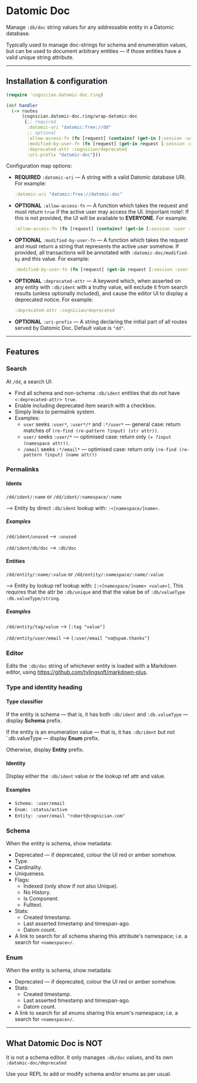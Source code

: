 # Datomic Doc

Manage `:db/doc` string values for any addressable entity in a Datomic database.

Typically used to manage doc-strings for schema and enumeration values, but can be used to document arbitrary entities — if those entities have a valid unique string attribute.

------

## Installation & configuration

```clojure
(require 'cognician.datomic-doc.ring)

(def handler
  (-> routes
      (cognician.datomic-doc.ring/wrap-datomic-doc 
       {;; required
        :datomic-uri "datomic:free://dd"
        ;; optional
        :allow-access-fn (fn [request] (contains? (get-in [:session :user :roles]) :admin))
        :modified-by-user-fn (fn [request] (get-in request [:session :user :email])
        :deprecated-attr :cognician/deprecated
        :uri-prefix "datomic-doc"}))
```

Configuration map options:

- **REQUIRED** `:datomic-uri` — A string with a valid Datomic database URI. For example:

  ```clojure
  :datomic-uri "datomic:free://datomic-doc"
  ```

- **OPTIONAL** `:allow-access-fn` — A function which takes the request and must return `true` if the active user may access the UI. 
  Important note!: If this is not provided, the UI will be available to **EVERYONE**.
  For example:

  ```clojure
  :allow-access-fn (fn [request] (contains? (get-in [:session :user :roles]) :admin))
  ```

- **OPTIONAL** `:modified-by-user-fn` — A function which takes the request and must return a string that represents the active user somehow. If provided, all transactions will be annotated with `:datomic-doc/modified-by` and this value. For example:

  ```clojure
  :modified-by-user-fn (fn [request] (get-in request [:session :user :email])
  ```

- **OPTIONAL** `:deprecated-attr` — A keyword which, when asserted on any entity with `:db/ident` with a truthy value, will exclude it from search results (unless optionally included), and cause the editor UI to display a deprecated notice. For example:

  ```clojure
  :deprecated-attr :cognician/deprecated
  ```

- **OPTIONAL** `:uri-prefix` — A string declaring the initial part of all routes served by Datomic Doc. Default value is `"dd"`.

------

## Features

### Search

At `/dd`, a search UI:

- Find all schema and non-schema `:db/ident` entities that do _not_ have `<:deprecated-attr> true`. 
- Enable including deprecated item search with a checkbox.
- Simply links to permalink system.
- Examples:
  - `user` seeks `:user*`, `:user*/*` and `:*/user*` — general case: return matches of `(re-find (re-pattern ?input) (str attr))`.
  - `user/` seeks `:user/*` — optimised case: return only  `(= ?input (namespace attr))`.
  - `/email` seeks `:*/email*` — optimised case: return only `(re-find (re-pattern ?input) (name attr))`

### Permalinks

#### Idents

`/dd/ident/:name` or `/dd/ident/:namespace/:name` 

⟶ Entity by direct `:db/ident` lookup with: `:<[namespace/]name>`.

##### Examples

 `/dd/ident/unused` ⟶ `:unused` 

 `/dd/ident/db/doc` ⟶ `:db/doc`

#### Entities

`/dd/entity/:name/:value` or `/dd/entity/:namespace/:name/:value` 

⟶ Entity by lookup ref lookup with: `[:<[namespace/]name> <value>]`. 
This requires that the attr be `:db/unique` and that the value be of `:db/valueType` `:db.valueType/string`.

##### Examples

 `/dd/entity/tag/value` ⟶ `[:tag "value"]` 

 `/dd/entity/user/email` ⟶ `[:user/email "no@spam.thanks"]`

### Editor

Edits the `:db/doc` string of whichever entity is loaded with a Markdown editor, using <https://github.com/tylingsoft/markdown-plus>. 

### Type and identity heading

#### Type classifier

If the entity is schema — that is, it has both `:db/ident` and `:db.valueType` — display **Schema** prefix.

If the entity is an enumeration value — that is, it has  `:db/ident` but not `:db.valueType — display **Enum** prefix.

Otherwise, display **Entity** prefix.

#### Identity

Display either the `:db/ident` value or the lookup ref attr and value.

#### Examples

- `Schema: :user/email` 
- `Enum: :status/active`
- `Entity: :user/email "robert@cognician.com"`

### Schema

When the entity is schema, show metadata:

- Deprecated — if deprecated, colour the UI red or amber somehow.
- Type.
- Cardinality.
- Uniqueness.
- Flags:
  - Indexed (only show if not also Unique).
  - No History.
  - Is Component.
  - Fulltext.
- Stats:
  - Created timestamp.
  - Last asserted timestamp and timespan-ago.
  - Datom count.
- A link to search for all schema sharing this attribute's namespace; i.e. a search for `<namespace>/`.

### Enum

When the entity is schema, show metadata:

- Deprecated — if deprecated, colour the UI red or amber somehow.
- Stats:
  - Created timestamp.
  - Last asserted timestamp and timespan-ago.
  - Datom count.
- A link to search for all enums sharing this enum's namespace; i.e. a search for `<namespace>/`.

------

## What Datomic Doc is NOT

It is not a schema editor. It only manages `:db/doc` values, and its own `:datomic-doc/deprecated`

Use your REPL to add or modify schema and/or enums as per usual.
